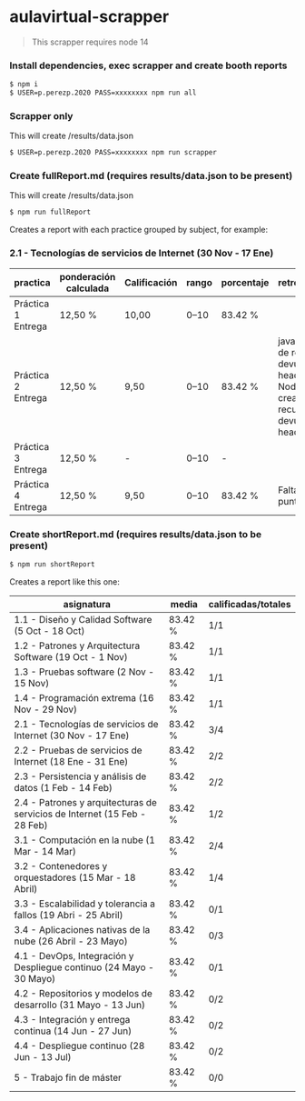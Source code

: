 # aulavirtual-scrapper

> This scrapper requires node 14 

### Install dependencies, exec scrapper and create booth reports

``` bash
$ npm i
$ USER=p.perezp.2020 PASS=xxxxxxxx npm run all
```

### Scrapper only

This will create /results/data.json

``` bash
$ USER=p.perezp.2020 PASS=xxxxxxxx npm run scrapper
```

### Create fullReport.md (requires results/data.json to be present)

This will create /results/data.json

``` bash
$ npm run fullReport
```

Creates a report with each practice grouped by subject, for example:

### 2.1 - Tecnologías de servicios de Internet (30 Nov - 17 Ene)

|practica|ponderación calculada|Calificación|rango|porcentaje|retroalimentación|aporte total|
|---|---|---|---|---|---|---|
|Práctica 1 Entrega|12,50 %|10,00|0–10|83.42 %| |12,50 %|
|Práctica 2 Entrega|12,50 %|9,50|0–10|83.42 %|java * la creación de recursos no devuelve el header location Node * la creación de recursos no devuelve el header location|11,88 %|
|Práctica 3 Entrega|12,50 %|-|0–10|-| |0,00 %|
|Práctica 4  Entrega|12,50 %|9,50|0–10|83.42 %|Falta controlar el punto 4|11,88 %|

### Create shortReport.md (requires results/data.json to be present)

``` bash
$ npm run shortReport
```

Creates a report like this one:

|asignatura|media|calificadas/totales|
|---|---|---|
|1.1 - Diseño y Calidad Software (5 Oct - 18 Oct)|83.42 %|1/1|
|1.2 - Patrones y Arquitectura Software (19 Oct - 1 Nov)|83.42 %|1/1|
|1.3 - Pruebas software (2 Nov - 15 Nov)|83.42 %|1/1|
|1.4 - Programación extrema (16 Nov - 29 Nov)|83.42 %|1/1|
|2.1 - Tecnologías de servicios de Internet (30 Nov - 17 Ene)|83.42 %|3/4|
|2.2 - Pruebas de servicios de Internet (18 Ene - 31 Ene)|83.42 %|2/2|
|2.3 - Persistencia y análisis de datos (1 Feb - 14 Feb)|83.42 %|2/2|
|2.4 - Patrones y arquitecturas de servicios de Internet (15 Feb - 28 Feb)|83.42 %|1/2|
|3.1 - Computación en la nube (1 Mar - 14 Mar)|83.42 %|2/4|
|3.2 - Contenedores y orquestadores (15 Mar - 18 Abril)|83.42 %|1/4|
|3.3 - Escalabilidad y tolerancia a fallos (19 Abri - 25 Abril)|83.42 %|0/1|
|3.4 - Aplicaciones nativas de la nube (26 Abril - 23 Mayo)|83.42 %|0/3|
|4.1 - DevOps, Integración y Despliegue continuo (24 Mayo - 30 Mayo)|83.42 %|0/1|
|4.2 - Repositorios y modelos de desarrollo (31 Mayo - 13 Jun)|83.42 %|0/2|
|4.3 - Integración y entrega continua (14 Jun - 27 Jun)|83.42 %|0/2|
|4.4 - Despliegue continuo (28 Jun - 13 Jul)|83.42 %|0/2|
|5 - Trabajo fin de máster|83.42 %|0/0|
